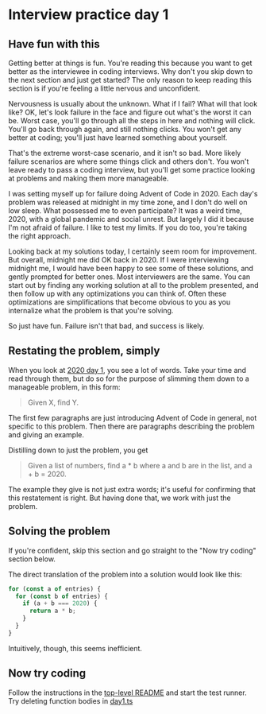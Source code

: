 # Interview practice day 1

## Have fun with this

Getting better at things is fun. You're reading this because you want to get better as the interviewee in coding interviews. Why don't you skip down to the next section and just get started? The only reason to keep reading this section is if you're feeling a little nervous and unconfident.

Nervousness is usually about the unknown. What if I fail? What will that look like? OK, let's look failure in the face and figure out what's the worst it can be. Worst case, you'll go through all the steps in here and nothing will click. You'll go back through again, and still nothing clicks. You won't get any better at coding; you'll just have learned something about yourself.

That's the extreme worst-case scenario, and it isn't so bad. More likely failure scenarios are where some things click and others don't. You won't leave ready to pass a coding interview, but you'll get some practice looking at problems and making them more manageable.

I was setting myself up for failure doing Advent of Code in 2020. Each day's problem was released at midnight in my time zone, and I don't do well on low sleep. What possessed me to even participate? It was a weird time, 2020, with a global pandemic and social unrest. But largely I did it because I'm not afraid of failure. I like to test my limits. If you do too, you're taking the right approach.

Looking back at my solutions today, I certainly seem room for improvement. But overall, midnight me did OK back in 2020. If I were interviewing midnight me, I would have been happy to see some of these solutions, and gently prompted for better ones. Most interviewers are the same. You can start out by finding any working solution at all to the problem presented, and then follow up with any optimizations you can think of. Often these optimizations are simplifications that become obvious to you as you internalize what the problem is that you're solving.

So just have fun. Failure isn't that bad, and success is likely.

## Restating the problem, simply

When you look at [2020 day 1](https://adventofcode.com/2020/day/1), you see a lot of words. Take your time and read through them, but do so for the purpose of slimming them down to a manageable problem, in this form:

>Given X, find Y.

The first few paragraphs are just introducing Advent of Code in general, not specific to this problem. Then there are paragraphs describing the problem and giving an example.

Distilling down to just the problem, you get

>Given a list of numbers, find a * b where a and b are in the list, and a + b = 2020.

The example they give is not just extra words; it's useful for confirming that this restatement is right. But having done that, we work with just the problem.

## Solving the problem

If you're confident, skip this section and go straight to the "Now try coding" section below.

The direct translation of the problem into a solution would look like this:

```typescript
for (const a of entries) {
  for (const b of entries) {
    if (a + b === 2020) {
      return a * b;
    }
  }
}
```

Intuitively, though, this seems inefficient.

## Now try coding

Follow the instructions in the [top-level README](../../README.md) and start the test runner. Try deleting function bodies in [day1.ts](day1.ts)
